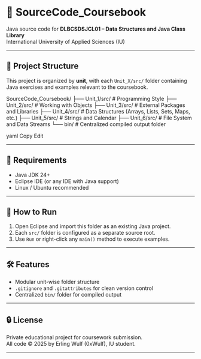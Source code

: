 # 📘 SourceCode_Coursebook

Java source code for **DLBCSDSJCL01 – Data Structures and Java Class Library**  
International University of Applied Sciences (IU)

---

## 📁 Project Structure

This project is organized by **unit**, with each `Unit_X/src/` folder containing Java exercises and examples relevant to the coursebook.

SourceCode_Coursebook/
├── Unit_1/src/ # Programming Style
├── Unit_2/src/ # Working with Objects
├── Unit_3/src/ # External Packages and Libraries
├── Unit_4/src/ # Data Structures (Arrays, Lists, Sets, Maps, etc.)
├── Unit_5/src/ # Strings and Calendar
├── Unit_6/src/ # File System and Data Streams
└── bin/ # Centralized compiled output folder

yaml
Copy
Edit

---

## 🧰 Requirements

- Java JDK 24+
- Eclipse IDE (or any IDE with Java support)
- Linux / Ubuntu recommended

---

## 🚀 How to Run

1. Open Eclipse and import this folder as an existing Java project.
2. Each `src/` folder is configured as a separate source root.
3. Use `Run` or right-click any `main()` method to execute examples.

---

## 🛠 Features

- Modular unit-wise folder structure
- `.gitignore` and `.gitattributes` for clean version control
- Centralized `bin/` folder for compiled output

---

## 🔒 License

Private educational project for coursework submission.  
All code © 2025 by Erling Wulf (0xWulf), IU student.

---